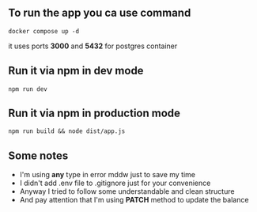 ## To run the app you ca use command 
```
docker compose up -d
```
it uses ports **3000** and **5432** for postgres container

## Run it via npm in dev mode
```
npm run dev
```

## Run it via npm in production mode
```
npm run build && node dist/app.js
```

## Some notes
 - I'm using **any** type in error mddw just to save my time
 - I didn't add .env file to .gitignore just for your convenience
 - Anyway I tried to follow some understandable and clean structure
 - And pay attention that I'm using **PATCH** method to update the balance

